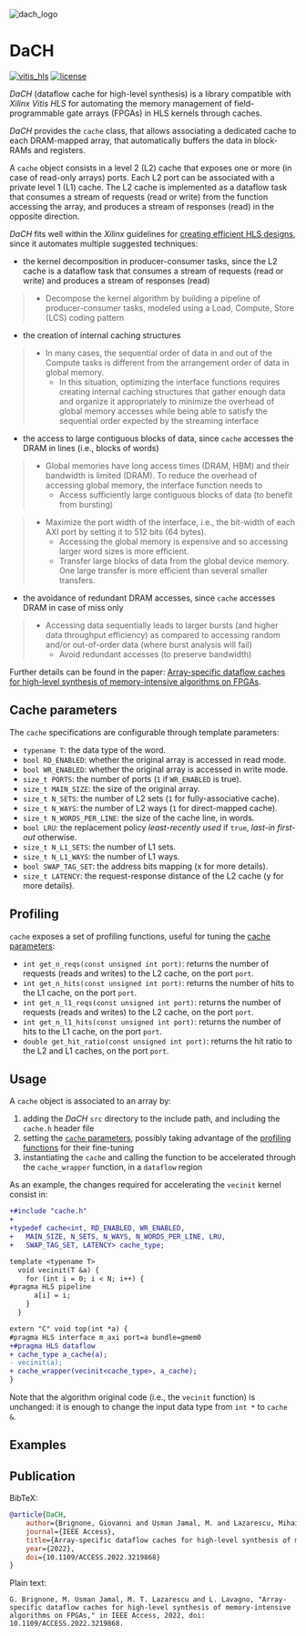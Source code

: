 ![dach_logo](https://user-images.githubusercontent.com/5991825/196959914-0750dd8c-b089-4b53-b077-b3f5b2a78039.svg)

# DaCH
[![vitis_hls](https://img.shields.io/badge/vitis--hls-2020.1--2021.2%20%7C%202022.2-blue)](https://docs.xilinx.com/r/en-US/ug1399-vitis-hls)
[![license](https://img.shields.io/badge/license-BSD--3--Clause%20-blue)](https://github.com/brigio345/hls_cache/blob/master/LICENSE)

_DaCH_ (dataflow cache for high-level synthesis) is a library compatible with
*Xilinx Vitis HLS* for automating the memory management of field-programmable
gate arrays (FPGAs) in HLS kernels through caches.

_DaCH_ provides the `cache` class, that allows associating a dedicated cache to
each DRAM-mapped array, that automatically buffers the data in block-RAMs and registers.

A `cache` object consists in a level 2 (L2) cache that exposes one or more
(in case of read-only arrays) ports.
Each L2 port can be associated with a private level 1 (L1) cache.
The L2 cache is implemented as a dataflow task that consumes a stream of
requests (read or write) from the function accessing the array, and produces
a stream of responses (read) in the opposite direction.

_DaCH_ fits well within the *Xilinx* guidelines for
[creating efficient HLS designs](https://docs.xilinx.com/r/en-US/ug1399-vitis-hls/Creating-Efficient-HLS-Designs),
since it automates multiple suggested techniques:
* the kernel decomposition in producer-consumer tasks, since the L2 cache is a dataflow task
	that consumes a stream of requests (read or write) and produces a stream of responses (read)
> * Decompose the kernel algorithm by building a pipeline of producer-consumer tasks,
> 	modeled using a Load, Compute, Store (LCS) coding pattern
* the creation of internal caching structures
> * In many cases, the sequential order of data in and out of the Compute tasks is different
> 	from the arrangement order of data in global memory.
> 	* In this situation, optimizing the interface functions requires creating internal caching
> 		structures that gather enough data and organize it appropriately to minimize the overhead
>			of global memory accesses while being able to satisfy the sequential order expected by the
>			streaming interface 
* the access to large contiguous blocks of data, since `cache` accesses the DRAM in lines
	(i.e., blocks of words)
> * Global memories have long access times (DRAM, HBM) and their bandwidth is limited (DRAM).
> 	To reduce the overhead of accessing global memory, the interface function needs to
> 	* Access sufficiently large contiguous blocks of data (to benefit from bursting)

> * Maximize the port width of the interface, i.e., the bit-width of each AXI port
>		by setting it to 512 bits (64 bytes).
> 	* Accessing the global memory is expensive and so accessing larger word sizes is
>			more efficient.
> 	* Transfer large blocks of data from the global device memory.
>			One large transfer is more efficient than several smaller transfers. 
* the avoidance of redundant DRAM accesses, since `cache` accesses DRAM in case of miss only
> * Accessing data sequentially leads to larger bursts (and higher data throughput efficiency)
> 	as compared to accessing random and/or out-of-order data (where burst analysis will fail)
> 	* Avoid redundant accesses (to preserve bandwidth)

Further details can be found in the paper:
[Array-specific dataflow caches for high-level synthesis of memory-intensive algorithms on FPGAs](https://ieeexplore.ieee.org/document/9940270).

## Cache parameters
The `cache` specifications are configurable through template parameters:
* `typename T`: the data type of the word.
* `bool RD_ENABLED`: whether the original array is accessed in read mode.
* `bool WR_ENABLED`: whether the original array is accessed in write mode.
* `size_t PORTS`: the number of ports (`1` if `WR_ENABLED` is true).
* `size_t MAIN_SIZE`: the size of the original array.
* `size_t N_SETS`: the number of L2 sets (`1` for fully-associative cache).
* `size_t N_WAYS`: the number of L2 ways (`1` for direct-mapped cache).
* `size_t N_WORDS_PER_LINE`: the size of the cache line, in words.
* `bool LRU`: the replacement policy *least-recently used* if `true`, *last-in
  first-out* otherwise.
* `size_t N_L1_SETS`: the number of L1 sets.
* `size_t N_L1_WAYS`: the number of L1 ways.
* `bool SWAP_TAG_SET`: the address bits mapping (x for more details).
* `size_t LATENCY`: the request-response distance of the L2 cache (y for more details).

## Profiling
`cache` exposes a set of profiling functions, useful for tuning the
[cache parameters](#cache-parameters):
* `int get_n_reqs(const unsigned int port)`: returns the number of requests
  (reads and writes) to the L2 cache, on the port `port`.
* `int get_n_hits(const unsigned int port)`: returns the number of hits to the
  L1 cache, on the port `port`.
* `int get_n_l1_reqs(const unsigned int port)`: returns the number of requests
  (reads and writes) to the L2 cache, on the port `port`.
* `int get_n_l1_hits(const unsigned int port)`: returns the number of hits to the
  L1 cache, on the port `port`.
* `double get_hit_ratio(const unsigned int port)`: returns the hit ratio to the
  L2 and L1 caches, on the port `port`.

## Usage
A `cache` object is associated to an array by:
1. adding the _DaCH_ `src` directory to the include path, and including
	the `cache.h` header file
2. setting the [`cache` parameters](#cache-parameters), possibly taking advantage
	of the [profiling functions](#profiling) for their fine-tuning
4. instantiating the `cache` and calling the function to be accelerated through
   the `cache_wrapper` function, in a `dataflow` region

As an example, the changes required for accelerating the `vecinit` kernel
consist in:
```diff
+#include "cache.h"
+
+typedef cache<int, RD_ENABLED, WR_ENABLED,
+   MAIN_SIZE, N_SETS, N_WAYS, N_WORDS_PER_LINE, LRU,
+   SWAP_TAG_SET, LATENCY> cache_type;

template <typename T>
  void vecinit(T &a) {
    for (int i = 0; i < N; i++) {
#pragma HLS pipeline
      a[i] = i;
    }
  }

extern "C" void top(int *a) {
#pragma HLS interface m_axi port=a bundle=gmem0
+#pragma HLS dataflow
+ cache_type a_cache(a);
- vecinit(a);
+ cache_wrapper(vecinit<cache_type>, a_cache);
}
```

Note that the algorithm original code (i.e., the `vecinit` function) is
unchanged: it is enough to change the input data type from `int *` to `cache &`.

## Examples

## Publication
BibTeX:
```bibtex
@article{DaCH,
	author={Brignone, Giovanni and Usman Jamal, M. and Lazarescu, Mihai T. and Lavagno, Luciano},
	journal={IEEE Access},
	title={Array-specific dataflow caches for high-level synthesis of memory-intensive algorithms on FPGAs},
	year={2022},
	doi={10.1109/ACCESS.2022.3219868}
}
```
Plain text:
```
G. Brignone, M. Usman Jamal, M. T. Lazarescu and L. Lavagno, "Array-specific dataflow caches for high-level synthesis of memory-intensive algorithms on FPGAs," in IEEE Access, 2022, doi: 10.1109/ACCESS.2022.3219868.
```
